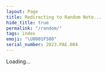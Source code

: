 ```yaml
---
layout: Page
title: Redirecting to Random Note...
hide_title: true
permalink: "/random/"
tags: index
emoji: "\U0001F500"
serial_number: 2023.PAE.004
---
```

Loading...

<script>
// TODO: accept a tag as a parameter to filter the random note
async function getSearchData(dataUrl) {
    let response = await fetch(dataUrl);
    let responseText = response.text();
    return responseText;
}

(function searchInit() {
    var dataUrl = "/assets/js/SearchData.json";

    getSearchData(dataUrl)
        .then(function(responseText) {
            var docs = JSON.parse(responseText);
            var items = Object.values(docs).filter(function(item) {
                return !item.url.match(/\/search/) && !item.url.match(/exercise\/[\d]+/);;
            });
            var randomItem = items[Math.floor(Math.random()*items.length)];
            window.location.href = randomItem.url;
        });
})();
</script>
